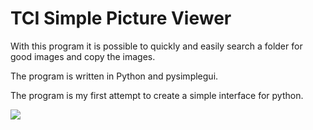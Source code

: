 # TCI Simple Picture Viewer

With this program it is possible to quickly and easily search a folder for good images and copy the images. 

The program is written in Python and pysimplegui. 

The program is my first attempt to create a simple interface for python. 

![](https://github.com/tcicit/TCI-simple-picture-viewer/issues/1)
